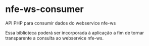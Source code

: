 # nfe-ws-consumer
API PHP para consumir dados do webservice nfe-ws

Essa biblioteca poderá ser incorporada à aplicação a fim de tornar transparente a consulta ao webservice nfe-ws.
